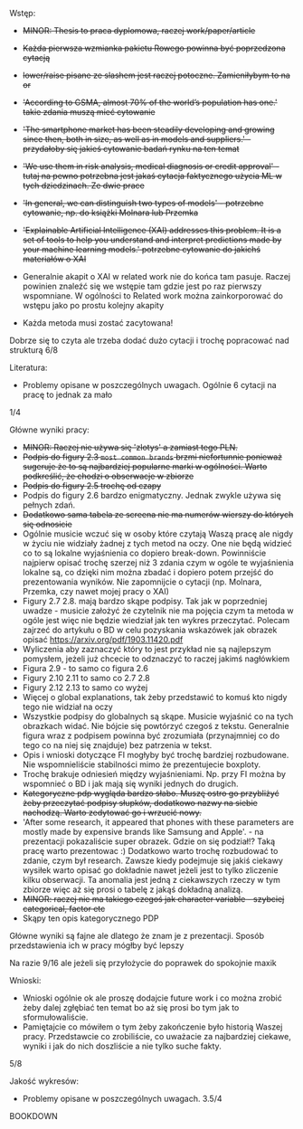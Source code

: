 
Wstęp: 
	
* ~~MINOR: Thesis to praca dyplomowa, raczej work/paper/article~~
* ~~Każda pierwsza wzmianka pakietu Rowego powinna być poprzedzona cytacją~~
* ~~lower/raise pisane ze slashem jest raczej potoczne. Zamieniłybym to na or~~
* ~~'According to GSMA, almost 70% of the world’s population has one.' takie zdania muszą mieć cytowanie~~
* ~~'The smartphone market has been steadily developing and growing since then, both in size, as well as in models and suppliers.' - przydałoby się jakieś cytowanie badań rynku na ten temat~~
* ~~'We use them in risk analysis, medical diagnosis or credit approval' - tutaj na pewno potrzebna jest jakaś cytacja faktycznego użycia ML w tych dziedzinach. Ze dwie prace~~ 
* ~~'In general, we can distinguish two types of models' - potrzebne cytowanie, np. do książki Molnara lub Przemka~~
* ~~'Explainable Artificial Intelligence (XAI) addresses this problem. It is a set of tools to help you understand and interpret predictions made by your machine learning models.' potrzebne cytowanie do jakichś materiałów o XAI~~

* Generalnie akapit o XAI w related work nie do końca tam pasuje. Raczej powinien znaleźć się we wstępie tam gdzie jest po raz pierwszy wspomniane. W ogólności to Related work można zainkorporować do wstępu jako po prostu kolejny akapity
* Każda metoda musi zostać zacytowana!

Dobrze się to czyta ale trzeba dodać dużo cytacji i trochę popracować nad strukturą
6/8

Literatura:
	
* Problemy opisane w poszczególnych uwagach. Ogólnie 6 cytacji na pracę to jednak za mało

1/4 

Główne wyniki pracy:

* ~~MINOR: Raczej nie używa się 'zlotys' a zamiast tego PLN.~~
* ~~Podpis do figury 2.3 `most common brands` brzmi niefortunnie ponieważ sugeruje że to są najbardziej popularne marki w ogólności. Warto podkreślić, że chodzi o obserwacje w zbiorze~~
* ~~Podpis do figury 2.5 trochę od czapy~~
* Podpis do figury 2.6 bardzo enigmatyczny. Jednak zwykle używa się pełnych zdań. 
* ~~Dodatkowo sama tabela ze screena nie ma numerów wierszy do których się odnosicie~~
* Ogólnie musicie wczuć się w osoby które czytają Waszą pracę ale nigdy w życiu nie widziały żadnej z tych metod na oczy. One nie będą widzieć co to są lokalne wyjaśnienia co dopiero break-down. Powinniście najpierw opisać trochę szerzej niż 3 zdania czym w ogóle te wyjaśnienia lokalne są, co dzięki nim można zbadać i dopiero potem przejść do prezentowania wyników. Nie zapomnijcie o cytacji (np. Molnara, Przemka, czy nawet mojej pracy o XAI)
* Figury 2.7 2.8. mają bardzo skąpe podpisy. Tak jak w poprzedniej uwadze - musicie założyć że czytelnik nie ma pojęcia czym ta metoda w ogóle jest więc nie będzie wiedział jak ten wykres przeczytać. Polecam zajrzeć do artykułu o BD w celu pozyskania wskazówek jak obrazek opisać https://arxiv.org/pdf/1903.11420.pdf
* Wyliczenia aby zaznaczyć który to jest przykład nie są najlepszym pomysłem, jeżeli już chcecie to odznaczyć to raczej jakimś nagłówkiem
* Figura 2.9 - to samo co figura 2.6
* Figury 2.10 2.11 to samo co 2.7 2.8
* Figury 2.12 2.13 to samo co wyżej
* Więcej o global explanations, tak żeby przedstawić to komuś kto nigdy tego nie widział na oczy
* Wszystkie podpisy do globalnych są skąpe. Musicie wyjaśnić co na tych obrazkach widać. Nie bójcie się powtórzyć czegoś z tekstu. Generalnie figura wraz z podpisem powinna być zrozumiała (przynajmniej co do tego co na niej się znajduje) bez patrzenia w tekst. 
* Opis i wnioski dotyczące FI mogłyby być trochę bardziej rozbudowane. Nie wspomnieliście stabilności mimo że prezentujecie boxploty.
* Trochę brakuje odniesień między wyjaśnieniami. Np. przy FI można by wspomnieć o BD i jak mają się wyniki jednych do drugich.
* ~~Kategoryczne pdp wygląda bardzo słabo. Muszę ostro go przybliżyć żeby przeczytać podpisy słupków, dodatkowo nazwy na siebie nachodzą. Warto zedytować go i wrzucić nowy.~~ 
* 'After some research, it appeared that phones with these parameters are mostly made by expensive brands like Samsung and Apple'. - na prezentacji pokazaliście super obrazek. Gdzie on się podział!? Taką pracę warto prezentowac :) Dodatkowo warto trochę rozbudować to zdanie, czym był research. Zawsze kiedy podejmuje się jakiś ciekawy wysiłek warto opisać go dokładnie nawet jeżeli jest to tylko zliczenie kilku obserwacji. Ta anomalia jest jedną z ciekawszych rzeczy w tym zbiorze więc aż się prosi o tabelę z jakąś dokładną analizą.
* ~~MINOR: raczej nie ma takiego czegoś jak character variable - szybciej categorical, factor etc~~
* Skąpy ten opis kategorycznego PDP

Główne wyniki są fajne ale dlatego że znam je z prezentacji. Sposób przedstawienia ich w pracy mógłby być lepszy

Na razie 9/16 ale jeżeli się przyłożycie do poprawek do spokojnie maxik 

Wnioski:

* Wnioski ogólnie ok ale proszę dodajcie future work i co można zrobić żeby dalej zgłębiać ten temat bo aż się prosi bo tym jak to sformułowaliście.
* Pamiętajcie co mówiłem o tym żeby zakończenie było historią Waszej pracy. Przedstawcie co zrobiliście, co uważacie za najbardziej ciekawe, wyniki i jak do nich doszliście a nie tylko suche fakty.

5/8 

Jakość wykresów:

* Problemy opisane w poszczególnych uwagach.
3.5/4

BOOKDOWN 